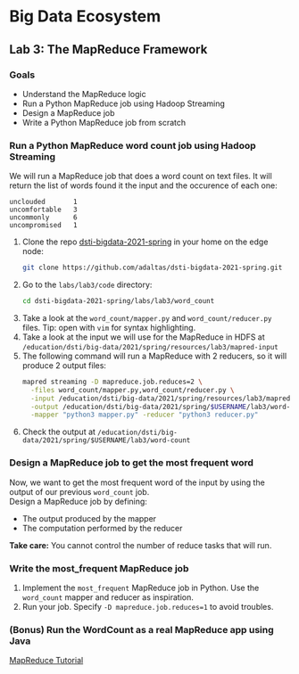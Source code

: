 # Big Data Ecosystem

## Lab 3: The MapReduce Framework

### Goals

- Understand the MapReduce logic
- Run a Python MapReduce job using Hadoop Streaming
- Design a MapReduce job
- Write a Python MapReduce job from scratch

### Run a Python MapReduce word count job using Hadoop Streaming

We will run a MapReduce job that does a word count on text files. It will return the list of words found it the input and the occurence of each one:

```
unclouded       1
uncomfortable   3
uncommonly      6
uncompromised   1
```

1. Clone the repo [dsti-bigdata-2021-spring](https://github.com/adaltas/dsti-bigdata-2021-spring.git) in your home on the edge node:
   ```sh
   git clone https://github.com/adaltas/dsti-bigdata-2021-spring.git
   ```
2. Go to the `labs/lab3/code` directory:
   ```sh
   cd dsti-bigdata-2021-spring/labs/lab3/word_count
   ```
3. Take a look at the `word_count/mapper.py` and `word_count/reducer.py` files. Tip: open with `vim` for syntax highlighting.
4. Take a look at the input we will use for the MapReduce in HDFS at `/education/dsti/big-data/2021/spring/resources/lab3/mapred-input`
5. The following command will run a MapReduce with 2 reducers, so it will produce 2 output files:
   ```sh
   mapred streaming -D mapreduce.job.reduces=2 \
     -files word_count/mapper.py,word_count/reducer.py \
     -input /education/dsti/big-data/2021/spring/resources/lab3/mapred-input \
     -output /education/dsti/big-data/2021/spring/$USERNAME/lab3/word-count \
     -mapper "python3 mapper.py" -reducer "python3 reducer.py"
   ```
6. Check the output at `/education/dsti/big-data/2021/spring/$USERNAME/lab3/word-count`

### Design a MapReduce job to get the most frequent word

Now, we want to get the most frequent word of the input by using the output of our previous `word_count` job.  
Design a MapReduce job by defining:

- The output produced by the mapper
- The computation performed by the reducer

**Take care:** You cannot control the number of reduce tasks that will run.

### Write the most_frequent MapReduce job

1. Implement the `most_frequent` MapReduce job in Python. Use the `word_count` mapper and reducer as inspiration.
2. Run your job. Specify `-D mapreduce.job.reduces=1` to avoid troubles.

### (Bonus) Run the WordCount as a real MapReduce app using Java

[MapReduce Tutorial](https://hadoop.apache.org/docs/current/hadoop-mapreduce-client/hadoop-mapreduce-client-core/MapReduceTutorial.html)
